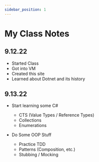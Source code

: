 ```yaml
---
sidebar_position: 1
---
```

# My Class Notes

## 9.12.22
- Started Class
- Got into VM
- Created this site
- Learned about Dotnet and its history

## 9.13.22
- Start learning some C#
  - CTS (Value Types / Reference Types)
  - Collections
  - Enumerations

- Do Some OOP Stuff
  - Practice TDD
  - Patterns (Composition, etc.)
  - Stubbing / Mocking